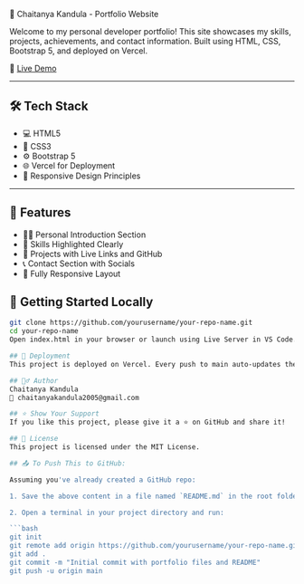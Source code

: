  💼 Chaitanya Kandula - Portfolio Website

Welcome to my personal developer portfolio! This site showcases my skills, projects, achievements, and contact information. Built using HTML, CSS, Bootstrap 5, and deployed on Vercel.

🔗 [Live Demo](https://portfolio-m5fq.vercel.app/)

---

## 🛠️ Tech Stack

- 💻 HTML5
- 🎨 CSS3
- ⚙️ Bootstrap 5
- 🌐 Vercel for Deployment
- 🧠 Responsive Design Principles

---

## 📁 Features

- 👨‍💻 Personal Introduction Section
- 🧠 Skills Highlighted Clearly
- 📂 Projects with Live Links and GitHub
- 📞 Contact Section with Socials
- 📱 Fully Responsive Layout

## 📌 Getting Started Locally

```bash
git clone https://github.com/yourusername/your-repo-name.git
cd your-repo-name
Open index.html in your browser or launch using Live Server in VS Code.

## 🚀 Deployment
This project is deployed on Vercel. Every push to main auto-updates the live site.

## 🙋‍♂️ Author
Chaitanya Kandula
📧 chaitanyakandula2005@gmail.com

## ⭐ Show Your Support
If you like this project, please give it a ⭐ on GitHub and share it!

## 📜 License
This project is licensed under the MIT License.

## 📤 To Push This to GitHub:

Assuming you've already created a GitHub repo:

1. Save the above content in a file named `README.md` in the root folder of your project.

2. Open a terminal in your project directory and run:

```bash
git init
git remote add origin https://github.com/yourusername/your-repo-name.git
git add .
git commit -m "Initial commit with portfolio files and README"
git push -u origin main
